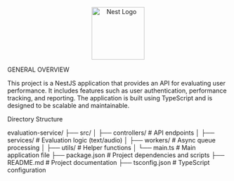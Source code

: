 <p align="center">
  <a href="http://nestjs.com/" target="blank"><img src="https://nestjs.com/img/logo-small.svg" width="120" alt="Nest Logo" /></a>
</p>

GENERAL OVERVIEW 

This project is a NestJS application that provides an API for evaluating user performance. It includes features such as user authentication, performance tracking, and reporting. The application is built using TypeScript and is designed to be scalable and maintainable.

Directory Structure

evaluation-service/
├── src/
│   ├── controllers/  # API endpoints
│   ├── services/     # Evaluation logic (text/audio)
│   ├── workers/      # Async queue processing
│   ├── utils/        # Helper functions
│   └── main.ts       # Main application file
├── package.json      # Project dependencies and scripts
├── README.md         # Project documentation
├── tsconfig.json     # TypeScript configuration